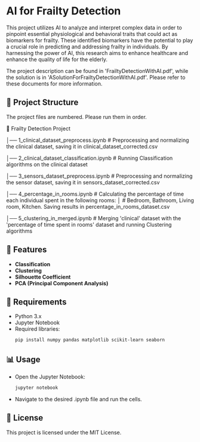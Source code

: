 # AI for Frailty Detection  

This project utilizes AI to analyze and interpret complex data in order to pinpoint essential physiological and behavioral traits that could act as biomarkers for frailty. These identified biomarkers have the potential to play a crucial role in predicting and addressing frailty in individuals. By harnessing the power of AI, this research aims to enhance healthcare and enhance the quality of life for the elderly.

The project description can be found in 'FrailtyDetectionWithAI.pdf', while the solution is in 'ASolutionForFrailtyDetectionWithAI.pdf'. Please refer to these documents for more information.  

## 📂 Project Structure  
The project files are numbered. Please run them in order.

📂 Frailty Detection Project

│── 1_clinical_dataset_preprocess.ipynb # Preprocessing and normalizing the clinical dataset, saving it in clinical_dataset_corrected.csv

│── 2_clinical_dataset_classification.ipynb # Running Classification algorithms on the clinical dataset

│── 3_sensors_dataset_preprocess.ipynb # Preprocessing and normalizing the sensor dataset, saving it in sensors_dataset_corrected.csv

│── 4_percentage_in_rooms.ipynb # Calculating the percentage of time each individual spent in the following rooms:
│ # Bedroom, Bathroom, Living room, Kitchen. Saving results in percentage_in_rooms_dataset.csv

│── 5_clustering_in_merged.ipynb # Merging 'clinical' dataset with the 'percentage of time spent in rooms' dataset and running Clustering algorithms 

## 🚀 Features  

- **Classification**  
- **Clustering**  
- **Silhouette Coefficient**  
- **PCA (Principal Component Analysis)**  

## 🔧 Requirements  

- Python 3.x  
- Jupyter Notebook  
- Required libraries:  
  ```bash
  pip install numpy pandas matplotlib scikit-learn seaborn
  ```

## 📊 Usage
- Open the Jupyter Notebook:
  ```bash
  jupyter notebook
  ```
- Navigate to the desired .ipynb file and run the cells.

## 📜 License
This project is licensed under the MIT License.

